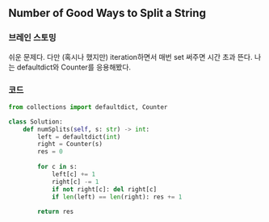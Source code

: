 ## Number of Good Ways to Split a String


### 브레인 스토밍

쉬운 문제다. 다만 (혹시나 했지만) iteration하면서 매번 set 써주면 시간 초과 뜬다. 나는 defaultdict와 Counter를 응용해봤다.


### 코드

```python
from collections import defaultdict, Counter

class Solution:    
    def numSplits(self, s: str) -> int:
        left = defaultdict(int)
        right = Counter(s)
        res = 0
        
        for c in s:
            left[c] += 1
            right[c] -= 1
            if not right[c]: del right[c]
            if len(left) == len(right): res += 1
        
        return res
```
